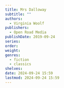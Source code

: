 ```yaml
---
title: Mrs Dalloway
subtitle: ""
authors:
  - Virginia Woolf
publishers:
  - Open Road Media
publishDate: 2019-09-24
series: 
order: 
weight: 
genres:
  - fiction
  - classics
shelves: 
date: 2024-09-24 15:59
lastmod: 2024-09-24 15:59
---
```

